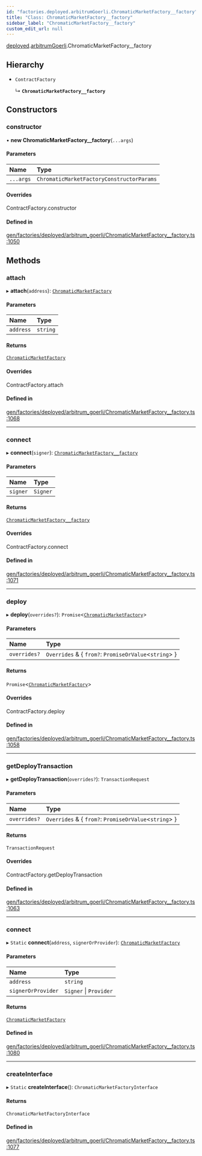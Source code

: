 ```yaml
---
id: "factories.deployed.arbitrumGoerli.ChromaticMarketFactory__factory"
title: "Class: ChromaticMarketFactory__factory"
sidebar_label: "ChromaticMarketFactory__factory"
custom_edit_url: null
---
```


[deployed](../namespaces/factories.deployed.md).[arbitrumGoerli](../namespaces/factories.deployed.arbitrumGoerli.md).ChromaticMarketFactory__factory

## Hierarchy

- `ContractFactory`

  ↳ **`ChromaticMarketFactory__factory`**

## Constructors

### constructor

• **new ChromaticMarketFactory__factory**(`...args`)

#### Parameters

| Name | Type |
| :------ | :------ |
| `...args` | `ChromaticMarketFactoryConstructorParams` |

#### Overrides

ContractFactory.constructor

#### Defined in

[gen/factories/deployed/arbitrum_goerli/ChromaticMarketFactory__factory.ts:1050](https://github.com/chromatic-protocol/sdk/blob/beec14f/src/gen/factories/deployed/arbitrum_goerli/ChromaticMarketFactory__factory.ts#L1050)

## Methods

### attach

▸ **attach**(`address`): [`ChromaticMarketFactory`](../interfaces/deployed.arbitrumGoerli.ChromaticMarketFactory.md)

#### Parameters

| Name | Type |
| :------ | :------ |
| `address` | `string` |

#### Returns

[`ChromaticMarketFactory`](../interfaces/deployed.arbitrumGoerli.ChromaticMarketFactory.md)

#### Overrides

ContractFactory.attach

#### Defined in

[gen/factories/deployed/arbitrum_goerli/ChromaticMarketFactory__factory.ts:1068](https://github.com/chromatic-protocol/sdk/blob/beec14f/src/gen/factories/deployed/arbitrum_goerli/ChromaticMarketFactory__factory.ts#L1068)

___

### connect

▸ **connect**(`signer`): [`ChromaticMarketFactory__factory`](factories.deployed.arbitrumGoerli.ChromaticMarketFactory__factory.md)

#### Parameters

| Name | Type |
| :------ | :------ |
| `signer` | `Signer` |

#### Returns

[`ChromaticMarketFactory__factory`](factories.deployed.arbitrumGoerli.ChromaticMarketFactory__factory.md)

#### Overrides

ContractFactory.connect

#### Defined in

[gen/factories/deployed/arbitrum_goerli/ChromaticMarketFactory__factory.ts:1071](https://github.com/chromatic-protocol/sdk/blob/beec14f/src/gen/factories/deployed/arbitrum_goerli/ChromaticMarketFactory__factory.ts#L1071)

___

### deploy

▸ **deploy**(`overrides?`): `Promise`<[`ChromaticMarketFactory`](../interfaces/deployed.arbitrumGoerli.ChromaticMarketFactory.md)\>

#### Parameters

| Name | Type |
| :------ | :------ |
| `overrides?` | `Overrides` & { `from?`: `PromiseOrValue`<`string`\>  } |

#### Returns

`Promise`<[`ChromaticMarketFactory`](../interfaces/deployed.arbitrumGoerli.ChromaticMarketFactory.md)\>

#### Overrides

ContractFactory.deploy

#### Defined in

[gen/factories/deployed/arbitrum_goerli/ChromaticMarketFactory__factory.ts:1058](https://github.com/chromatic-protocol/sdk/blob/beec14f/src/gen/factories/deployed/arbitrum_goerli/ChromaticMarketFactory__factory.ts#L1058)

___

### getDeployTransaction

▸ **getDeployTransaction**(`overrides?`): `TransactionRequest`

#### Parameters

| Name | Type |
| :------ | :------ |
| `overrides?` | `Overrides` & { `from?`: `PromiseOrValue`<`string`\>  } |

#### Returns

`TransactionRequest`

#### Overrides

ContractFactory.getDeployTransaction

#### Defined in

[gen/factories/deployed/arbitrum_goerli/ChromaticMarketFactory__factory.ts:1063](https://github.com/chromatic-protocol/sdk/blob/beec14f/src/gen/factories/deployed/arbitrum_goerli/ChromaticMarketFactory__factory.ts#L1063)

___

### connect

▸ `Static` **connect**(`address`, `signerOrProvider`): [`ChromaticMarketFactory`](../interfaces/deployed.arbitrumGoerli.ChromaticMarketFactory.md)

#### Parameters

| Name | Type |
| :------ | :------ |
| `address` | `string` |
| `signerOrProvider` | `Signer` \| `Provider` |

#### Returns

[`ChromaticMarketFactory`](../interfaces/deployed.arbitrumGoerli.ChromaticMarketFactory.md)

#### Defined in

[gen/factories/deployed/arbitrum_goerli/ChromaticMarketFactory__factory.ts:1080](https://github.com/chromatic-protocol/sdk/blob/beec14f/src/gen/factories/deployed/arbitrum_goerli/ChromaticMarketFactory__factory.ts#L1080)

___

### createInterface

▸ `Static` **createInterface**(): `ChromaticMarketFactoryInterface`

#### Returns

`ChromaticMarketFactoryInterface`

#### Defined in

[gen/factories/deployed/arbitrum_goerli/ChromaticMarketFactory__factory.ts:1077](https://github.com/chromatic-protocol/sdk/blob/beec14f/src/gen/factories/deployed/arbitrum_goerli/ChromaticMarketFactory__factory.ts#L1077)
